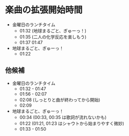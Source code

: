 # 楽曲の拡張開始時間

- 金曜日のランチタイム
  - 01:32 (地球まるごと、ぎゅーっ！)
  - 01:35 (二人の化学反応を楽しもう)
  - 01:37 01:47
- 地球まるごと、ぎゅーっ！
  - 01:22

## 他候補

- 金曜日のランチタイム
  - 01:32 - 01:47
  - 01:56 - 02:07
  - 02:08 (しっとりと曲が終わってから開始)
  - 02:09
- 地球まるごと、ぎゅーっ！
  - 00:34 (00:33, 00:35 は歌詞が流れないかも)
  - 01:22 (01:21, 01:23 はシャウトから始まりやすく微妙)
  - 01:33 - 01:50

